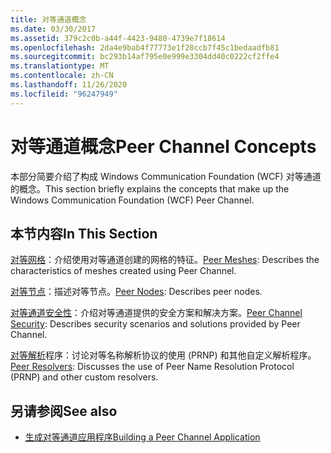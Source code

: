 ```yaml
---
title: 对等通道概念
ms.date: 03/30/2017
ms.assetid: 379c2c0b-a44f-4423-9480-4739e7f18614
ms.openlocfilehash: 2da4e9bab4f77773e1f28ccb7f45c1bedaadfb81
ms.sourcegitcommit: bc293b14af795e0e999e3304dd40c0222cf2ffe4
ms.translationtype: MT
ms.contentlocale: zh-CN
ms.lasthandoff: 11/26/2020
ms.locfileid: "96247949"
---
```

# <a name="peer-channel-concepts"></a><span data-ttu-id="2382e-102">对等通道概念</span><span class="sxs-lookup"><span data-stu-id="2382e-102">Peer Channel Concepts</span></span>

<span data-ttu-id="2382e-103">本部分简要介绍了构成 Windows Communication Foundation (WCF) 对等通道的概念。</span><span class="sxs-lookup"><span data-stu-id="2382e-103">This section briefly explains the concepts that make up the Windows Communication Foundation (WCF) Peer Channel.</span></span>  
  
## <a name="in-this-section"></a><span data-ttu-id="2382e-104">本节内容</span><span class="sxs-lookup"><span data-stu-id="2382e-104">In This Section</span></span>  

 <span data-ttu-id="2382e-105">[对等网格](peer-meshes.md)：介绍使用对等通道创建的网格的特征。</span><span class="sxs-lookup"><span data-stu-id="2382e-105">[Peer Meshes](peer-meshes.md):  Describes the characteristics of meshes created using Peer Channel.</span></span>  
  
 <span data-ttu-id="2382e-106">[对等节点](peer-nodes.md)：描述对等节点。</span><span class="sxs-lookup"><span data-stu-id="2382e-106">[Peer Nodes](peer-nodes.md):  Describes peer nodes.</span></span>  
  
 <span data-ttu-id="2382e-107">[对等通道安全性](peer-channel-security.md)：介绍对等通道提供的安全方案和解决方案。</span><span class="sxs-lookup"><span data-stu-id="2382e-107">[Peer Channel Security](peer-channel-security.md):  Describes security scenarios and solutions provided by Peer Channel.</span></span>  
  
 <span data-ttu-id="2382e-108">[对等解析](peer-resolvers.md)程序：讨论对等名称解析协议的使用 (PRNP) 和其他自定义解析程序。</span><span class="sxs-lookup"><span data-stu-id="2382e-108">[Peer Resolvers](peer-resolvers.md):  Discusses the use of Peer Name Resolution Protocol (PRNP) and other custom resolvers.</span></span>  
  
## <a name="see-also"></a><span data-ttu-id="2382e-109">另请参阅</span><span class="sxs-lookup"><span data-stu-id="2382e-109">See also</span></span>

- [<span data-ttu-id="2382e-110">生成对等通道应用程序</span><span class="sxs-lookup"><span data-stu-id="2382e-110">Building a Peer Channel Application</span></span>](building-a-peer-channel-application.md)
